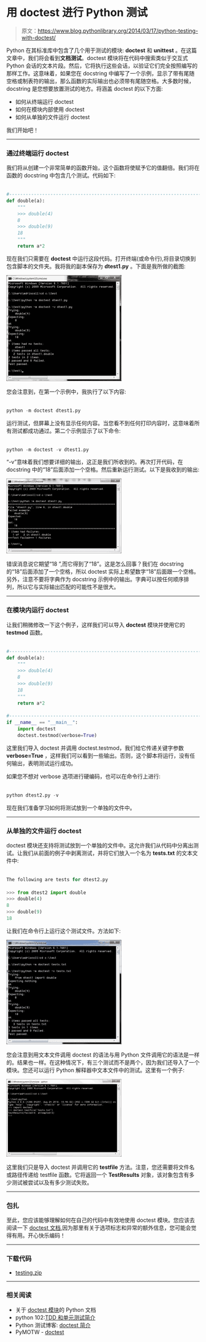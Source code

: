 # 用 doctest 进行 Python 测试

> 原文：<https://www.blog.pythonlibrary.org/2014/03/17/python-testing-with-doctest/>

Python 在其标准库中包含了几个用于测试的模块: **doctest** 和 **unittest** 。在这篇文章中，我们将会看到**文档测试**。doctest 模块将在代码中搜索类似于交互式 Python 会话的文本片段。然后，它将执行这些会话，以验证它们完全按照编写的那样工作。这意味着，如果您在 docstring 中编写了一个示例，显示了带有尾随空格或制表符的输出，那么函数的实际输出也必须带有尾随空格。大多数时候，docstring 是您想要放置测试的地方。将涵盖 doctest 的以下方面:

*   如何从终端运行 doctest
*   如何在模块内部使用 doctest
*   如何从单独的文件运行 doctest

我们开始吧！

* * *

### 通过终端运行 doctest

我们将从创建一个非常简单的函数开始，这个函数将使赋予它的值翻倍。我们将在函数的 docstring 中包含几个测试。代码如下:

```py

#----------------------------------------------------------------------
def double(a):
    """
    >>> double(4)
    8
    >>> double(9)
    18
    """
    return a*2

```

现在我们只需要在 **doctest** 中运行这段代码。打开终端(或命令行),将目录切换到包含脚本的文件夹。我将我的副本保存为 **dtest1.py** 。下面是我所做的截图:

[![doctest](img/6116916909f2edd496df96ea1803f927.png)](https://www.blog.pythonlibrary.org/wp-content/uploads/2014/03/doctest.png)

您会注意到，在第一个示例中，我执行了以下内容:

```py

python -m doctest dtest1.py

```

运行测试，但屏幕上没有显示任何内容。当您看不到任何打印内容时，这意味着所有测试都成功通过。第二个示例显示了以下命令:

```py

python -m doctest -v dtest1.py

```

“-v”意味着我们想要详细的输出，这正是我们所收到的。再次打开代码，在 docstring 中的“18”后面添加一个空格。然后重新运行测试。以下是我收到的输出:

[![doctest_error](img/ee81e92f694b0fe991240aaf8249e0a7.png)](https://www.blog.pythonlibrary.org/wp-content/uploads/2014/03/doctest_error.png)

错误消息说它期望“18 ”,而它得到了“18”。这是怎么回事？我们在 docstring 的“18”后面添加了一个空格，所以 doctest 实际上希望数字“18”后面跟一个空格。另外，注意不要将字典作为 docstring 示例中的输出。字典可以按任何顺序排列，所以它与实际输出匹配的可能性不是很大。

* * *

### 在模块内运行 doctest

让我们稍微修改一下这个例子，这样我们可以导入 **doctest** 模块并使用它的 **testmod** 函数。

```py

#----------------------------------------------------------------------
def double(a):
    """
    >>> double(4)
    8
    >>> double(9)
    18
    """
    return a*2

#----------------------------------------------------------------------
if __name__ == "__main__":
    import doctest
    doctest.testmod(verbose=True)

```

这里我们导入 doctest 并调用 doctest.testmod，我们给它传递关键字参数 **verbose=True** ，这样我们可以看到一些输出。否则，这个脚本将运行，没有任何输出，表明测试运行成功。

如果您不想对 verbose 选项进行硬编码，也可以在命令行上进行:

```py

python dtest2.py -v

```

现在我们准备学习如何将测试放到一个单独的文件中。

* * *

### 从单独的文件运行 doctest

doctest 模块还支持将测试放到一个单独的文件中。这允许我们从代码中分离出测试。让我们从前面的例子中剥离测试，并将它们放入一个名为 **tests.txt** 的文本文件中:

```py

The following are tests for dtest2.py

>>> from dtest2 import double
>>> double(4)
8
>>> double(9)
18

```

让我们在命令行上运行这个测试文件。方法如下:

[![doctest_from_file](img/0d0386bce8592f9ca18dc7eaddf65be6.png)](https://www.blog.pythonlibrary.org/wp-content/uploads/2014/03/doctest_from_file.png)

您会注意到用文本文件调用 doctest 的语法与用 Python 文件调用它的语法是一样的。结果也一样。在这种情况下，有三个测试而不是两个，因为我们还导入了一个模块。您还可以运行 Python 解释器中文本文件中的测试。这里有一个例子:

[![doctest_from_file_intepreter](img/3cbad99330d84a66a52d8a915730ff11.png)](https://www.blog.pythonlibrary.org/wp-content/uploads/2014/03/doctest_from_file_intepreter.png)

这里我们只是导入 doctest 并调用它的 **testfile** 方法。注意，您还需要将文件名或路径传递给 testfile 函数。它将返回一个 **TestResults** 对象，该对象包含有多少测试被尝试以及有多少测试失败。

* * *

### 包扎

至此，您应该能够理解如何在自己的代码中有效地使用 doctest 模块。您应该去阅读一下 [doctest 文档](http://docs.python.org/2/library/doctest.html),因为那里有关于选项标志和异常的额外信息，您可能会觉得有用。开心快乐编码！

* * *

### 下载代码

*   [testing.zip](https://www.blog.pythonlibrary.org/wp-content/uploads/2014/03/testing.zip)

* * *

### 相关阅读

*   关于 [doctest 模块](http://docs.python.org/2/library/doctest.html)的 Python 文档
*   python 102:[TDD 和单元测试简介](https://www.blog.pythonlibrary.org/2011/03/09/python-102-an-intro-to-tdd-and-unittest/)
*   Python 测试博客: [doctest 简介](http://pythontesting.net/framework/doctest/doctest-introduction/)
*   PyMOTW - [doctest](http://pymotw.com/2/doctest/)
